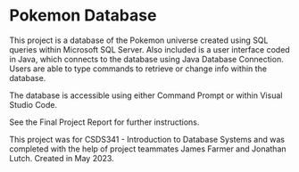 # Pokemon Database

This project is a database of the Pokemon universe created using SQL queries within Microsoft SQL Server. Also included is a user interface coded in Java, which connects to the database using Java Database Connection. Users are able to type commands to retrieve or change info within the database.

The database is accessible using either Command Prompt or within Visual Studio Code.

See the Final Project Report for further instructions.

This project was for CSDS341 - Introduction to Database Systems and was completed with the help of project teammates James Farmer and Jonathan Lutch. Created in May 2023.

